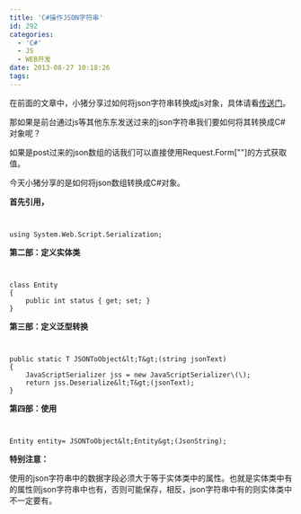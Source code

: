 ```yaml
---
title: 'C#操作JSON字符串'
id: 292
categories:
  - 'C#'
  - JS
  - WEB开发
date: 2013-08-27 10:18:26
tags:
---
```


在前面的文章中，小猪分享过如何将json字符串转换成js对象，具体请看[传送门](http://www.smallerpig.com/archives/283 "传送门")。

那如果是前台通过js等其他东东发送过来的json字符串我们要如何将其转换成C#对象呢？

如果是post过来的json数组的话我们可以直接使用Request.Form[&quot;&quot;]的方式获取值。

今天小猪分享的是如何将json数组转换成C#对象。

**首先引用，**
```


using System.Web.Script.Serialization;

 ```

**第二部：定义实体类**
```


class Entity
{
    public int status { get; set; }
}

 ```

**第三部：定义泛型转换**
```


public static T JSONToObject&lt;T&gt;(string jsonText)
{
    JavaScriptSerializer jss = new JavaScriptSerializer\(\);
    return jss.Deserialize&lt;T&gt;(jsonText);
}

 ```

**第四部：使用**
```


Entity entity= JSONToObject&lt;Entity&gt;(JsonString);

 ```

**特别注意：**

使用的json字符串中的数据字段必须大于等于实体类中的属性。也就是实体类中有的属性则json字符串中也有，否则可能保存，相反，json字符串中有的则实体类中不一定要有。